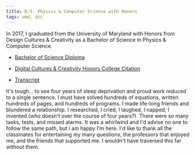 ```yaml
---
title: B.S. Physics & Computer Science with Honors
tags: umd, dcc
---
```

In 2017, I graduated from the University of Maryland with Honors from Design Cultures & Creativity as a Bachelor of Science in Physics & Computer Science.

- <a href="diploma-bachelor.pdf" target="_blank">Bachelor of Science Diploma</a>

- <a href="diploma-dcc.pdf" target="_blank">Digital Cultures & Creativity Honors College Citation</a>

- <a href="unofficial-transcript-bachelor.pdf" target="_blank">Transcript</a>

It's tough... to see four years of sleep deprivation and proud work reduced to a single sentence. I must have solved hundreds of equations, written hundreds of pages, and hundreds of programs. I made life-long friends and blundered a relationship. I researched, I cried, I laughed, I napped, I invented (who doesn't over the course of four years?). There were so many tasks, tests, and missed alarms. It was a whirlwind and I'd advise no one to follow the same path, but I am happy I'm here. I'd like to thank all the classmates for entertaining my many questions, the professors that enjoyed me, and the friends that supported me. I wouldn't have traversed this far without them.
